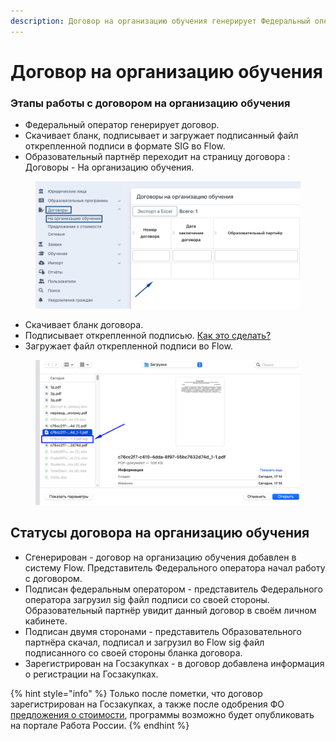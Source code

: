 ```yaml
---
description: Договор на организацию обучения генерирует Федеральный оператор
---
```


# Договор на организацию обучения

### Этапы работы с договором на организацию обучения

* Федеральный оператор генерирует договор.
* Cкачивает бланк, подписывает и загружает подписанный файл открепленной подписи в формате SIG во Flow.&#x20;
* Образовательный партнёр переходит на страницу договора : Договоры - На организацию обучения.

<figure><img src="../../.gitbook/assets/image (5).png" alt=""><figcaption></figcaption></figure>

* &#x20;Скачивает бланк договора.
* &#x20;Подписывает открепленной подписью. [Как это сделать?](https://informa.gitbook.io/flow-partner/scenarii/kak-podpisat-elektronnoi-podpisyu)
* Загружает файл открепленной подписи во Flow.

<figure><img src="../../.gitbook/assets/image (139).png" alt=""><figcaption></figcaption></figure>

## Статусы договора на организацию обучения

* Сгенерирован - договор на организацию обучения добавлен в систему Flow. Представитель Федерального оператора начал работу с договором.&#x20;
* Подписан федеральным оператором - представитель Федерального оператора загрузил sig файл подписи со своей стороны. Образовательный партнёр увидит данный договор в своём личном кабинете.
* Подписан двумя сторонами - представитель Образовательного партнёра скачал, подписал и загрузил во Flow sig файл подписанного со своей стороны бланка договора.
* Зарегистрирован на Госзакупках -  в договор добавлена информация о регистрации на Госзакупках.

{% hint style="info" %}
Только после пометки, что договор зарегистрирован на Госзакупках, а также после одобрения ФО [предложения о стоимости](../predlozhenie-o-stoimosti-dlya-programmy.md), программы возможно будет опубликовать на портале Работа России.
{% endhint %}
